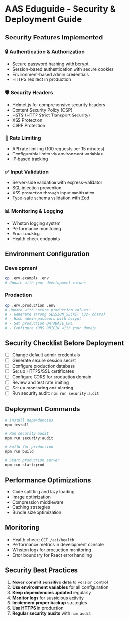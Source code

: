 # AAS Eduguide - Security & Deployment Guide

## Security Features Implemented

### 🔒 Authentication & Authorization
- Secure password hashing with bcrypt
- Session-based authentication with secure cookies
- Environment-based admin credentials
- HTTPS redirect in production

### 🛡️ Security Headers
- Helmet.js for comprehensive security headers
- Content Security Policy (CSP)
- HSTS (HTTP Strict Transport Security)
- XSS Protection
- CSRF Protection

### 🚦 Rate Limiting
- API rate limiting (100 requests per 15 minutes)
- Configurable limits via environment variables
- IP-based tracking

### ✅ Input Validation
- Server-side validation with express-validator
- SQL injection prevention
- XSS protection through input sanitization
- Type-safe schema validation with Zod

### 📊 Monitoring & Logging
- Winston logging system
- Performance monitoring
- Error tracking
- Health check endpoints

## Environment Configuration

### Development
```bash
cp .env.example .env
# Update with your development values
```

### Production
```bash
cp .env.production .env
# Update with secure production values:
# - Generate strong SESSION_SECRET (32+ chars)
# - Hash admin password with bcrypt
# - Set production DATABASE_URL
# - Configure CORS_ORIGIN with your domain
```

## Security Checklist Before Deployment

- [ ] Change default admin credentials
- [ ] Generate secure session secret
- [ ] Configure production database
- [ ] Set up HTTPS/SSL certificates
- [ ] Configure CORS for production domain
- [ ] Review and test rate limiting
- [ ] Set up monitoring and alerting
- [ ] Run security audit: `npm run security:audit`

## Deployment Commands

```bash
# Install dependencies
npm install

# Run security audit
npm run security:audit

# Build for production
npm run build

# Start production server
npm run start:prod
```

## Performance Optimizations

- Code splitting and lazy loading
- Image optimization
- Compression middleware
- Caching strategies
- Bundle size optimization

## Monitoring

- Health check: `GET /api/health`
- Performance metrics in development console
- Winston logs for production monitoring
- Error boundary for React error handling

## Security Best Practices

1. **Never commit sensitive data** to version control
2. **Use environment variables** for all configuration
3. **Keep dependencies updated** regularly
4. **Monitor logs** for suspicious activity
5. **Implement proper backup** strategies
6. **Use HTTPS** in production
7. **Regular security audits** with `npm audit`